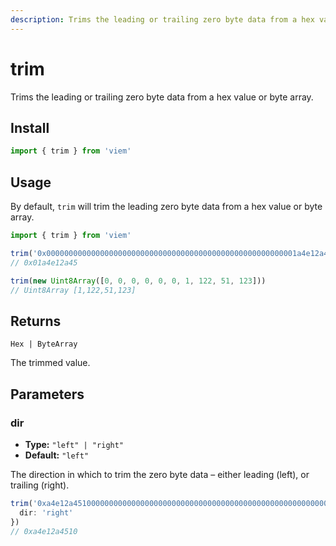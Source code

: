 ```yaml
---
description: Trims the leading or trailing zero byte data from a hex value or byte array.
---
```


# trim

Trims the leading or trailing zero byte data from a hex value or byte array.

## Install

```ts
import { trim } from 'viem'
```

## Usage

By default, `trim` will trim the leading zero byte data from a hex value or byte array.

```ts
import { trim } from 'viem'

trim('0x00000000000000000000000000000000000000000000000000000001a4e12a45')
// 0x01a4e12a45

trim(new Uint8Array([0, 0, 0, 0, 0, 0, 1, 122, 51, 123]))
// Uint8Array [1,122,51,123]
```

## Returns

`Hex | ByteArray`

The trimmed value.

## Parameters

### dir

- **Type:** `"left" | "right"`
- **Default:** `"left"`

The direction in which to trim the zero byte data – either leading (left), or trailing (right).

```ts
trim('0xa4e12a4510000000000000000000000000000000000000000000000000000000', {
  dir: 'right'
})
// 0xa4e12a4510
```

